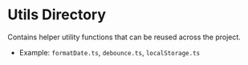 # Utils Directory

Contains helper utility functions that can be reused across the project.
- Example: `formatDate.ts`, `debounce.ts`, `localStorage.ts`
